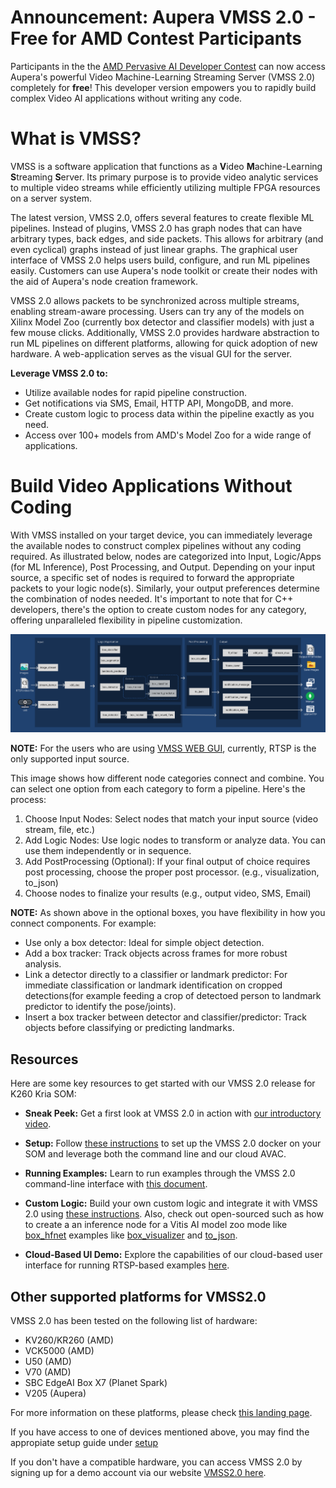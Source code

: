 # Announcement: Aupera VMSS 2.0 - Free for AMD Contest Participants

Participants in the the [AMD Pervasive AI Developer Contest](https://www.hackster.io/contests/amd2023#challengeNav) can now access Aupera's powerful Video Machine-Learning Streaming Server (VMSS 2.0) completely for **free**! This developer version empowers you to rapidly build complex Video AI applications without writing any code. 

# What is VMSS? 

VMSS is a software application that functions as a **V**ideo **M**achine-Learning **S**treaming **S**erver. Its primary purpose is to provide video analytic services to multiple video streams while efficiently utilizing multiple FPGA resources on a server system.

The latest version, VMSS 2.0, offers several features to create flexible ML pipelines. Instead of plugins, VMSS 2.0 has graph nodes that can have arbitrary types, back edges, and side packets. This allows for arbitrary (and even cyclical) graphs instead of just linear graphs. The graphical user interface of VMSS 2.0 helps users build, configure, and run ML pipelines easily. Customers can use Aupera's node toolkit or create their nodes with the aid of Aupera's node creation framework.

VMSS 2.0 allows packets to be synchronized across multiple streams, enabling stream-aware processing. Users can try any of the models on Xilinx Model Zoo (currently box detector and classifier models) with just a few mouse clicks. Additionally, VMSS 2.0 provides hardware abstraction to run ML pipelines on different platforms, allowing for quick adoption of new hardware. A web-application serves as the visual GUI for the server.

**Leverage VMSS 2.0 to:**

* Utilize available nodes for rapid pipeline construction.
* Get notifications via SMS, Email, HTTP API, MongoDB, and more.
* Create custom logic to process data within the pipeline exactly as you need.
* Access over 100+ models from AMD's Model Zoo for a wide range of applications.


# Build Video Applications Without Coding 

With VMSS installed on your target device, you can immediately leverage the available nodes to construct complex pipelines without any coding required. As illustrated below, nodes are categorized into Input, Logic/Apps (for ML Inference), Post Processing, and Output. Depending on your input source, a specific set of nodes is required to forward the appropriate packets to your logic node(s). Similarly, your output preferences determine the combination of nodes needed. It's important to note that for C++ developers, there's the option to create custom nodes for any category, offering unparalleled flexibility in pipeline customization.

<div align="center">
  <img src="visualizer.png" alt="vmss nodes sequence">
</div>

**NOTE:** For the users who are using [VMSS WEB GUI](https://vmss.auperatechnologies.com/), currently, RTSP is the only supported input source. 

This image shows how different node categories connect and combine. You can select one option from each category to form a pipeline. Here's the process:

1. Choose Input Nodes: Select nodes that match your input source (video stream, file, etc.)
2. Add Logic Nodes: Use logic nodes to transform or analyze data. You can use them independently or in sequence.
3. Add PostProcessing (Optional): If your final output of choice requires post processing, choose the proper post processor. (e.g., visualization, to_json)
4. Choose nodes to finalize your results (e.g., output video, SMS, Email)
   
**NOTE:**  As shown above in the optional boxes, you have flexibility in how you connect components. For example:

- Use only a box detector: Ideal for simple object detection.
- Add a box tracker: Track objects across frames for more robust analysis.
- Link a detector directly to a classifier or landmark predictor: For immediate classification or landmark identification on cropped detections(for example feeding a crop of detectoed person to landmark predictor to identify the pose/joints).
- Insert a box tracker between detector and classifier/predictor: Track objects before classifying or predicting landmarks.

## **Resources**

Here are some key resources to get started with our VMSS 2.0 release for K260 Kria SOM:

* **Sneak Peek:** Get a first look at VMSS 2.0 in action with [our introductory video](https://youtu.be/KbzXKMxWZOw?si=rOYsU1yYClq-Pokr).

* **Setup:** Follow [these instructions](setup/K260_Kria_SOM/README.md) to set up the VMSS 2.0 docker on your SOM and leverage both the command line and our cloud AVAC.

* **Running Examples:**  Learn to run examples through the VMSS 2.0 command-line interface with [this document](usage/K260_Kria_SOM/README.md).

* **Custom Logic:** Build your own custom logic and integrate it with VMSS 2.0 using [these instructions](docs/kria_som/basic_node_creation.md). Also, check out open-sourced such as how to create a an inference node for a Vitis AI model zoo mode like [box_hfnet](calculators/box_hfnet) examples like [box_visualizer](calculators/box_visualizer) and [to_json](calculators/to_json).

* **Cloud-Based UI Demo:**  Explore the capabilities of our cloud-based user interface for running RTSP-based examples [here](). 

## Other supported platforms for VMSS2.0

VMSS 2.0 has been tested on the following list of hardware:
* KV260/KR260 (AMD)
* VCK5000 (AMD)
* U50 (AMD)
* V70 (AMD)
* SBC EdgeAI Box X7 (Planet Spark)
* V205 (Aupera)

For more information on these platforms, please check [this landing page](other_platforms.md).

If you have access to one of devices mentioned above, you may find the appropiate setup guide under [setup](https://github.com/auperatech/VMSS2.0/tree/main/docs)

If you don't have a compatible hardware, you can access VMSS 2.0 by signing up for a demo account via our website [VMSS2.0 here](https://vmss.auperatechnologies.com/).
